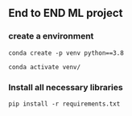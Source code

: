 ## End to END ML project

### create a environment
```
conda create -p venv python==3.8

conda activate venv/
```
### Install all necessary libraries

```
pip install -r requirements.txt
```
